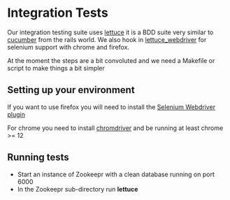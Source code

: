 # Integration Tests

Our integration testing suite uses [lettuce](http://lettuce.it) it is a BDD
suite very similar to [cucumber](http://cuckes.info) from the rails world. We
also hook in [lettuce_webdriver](https://github.com/bbangert/lettuce_webdriver)
for selenium support with chrome and firefox.

At the moment the steps are a bit convoluted and we need a Makefile or script to
make things a bit simpler

## Setting up your environment

If you want to use firefox you will need to install the [Selenium Webdriver
plugin](http://seleniumhq.org/projects/ide/)

For chrome you need to install
[chromdriver](http://code.google.com/p/selenium/downloads/list) and be running
at least chrome >= 12

## Running tests

* Start an instance of Zookeepr with a clean database running on port 6000
* In the Zookeepr sub-directory run **lettuce**
